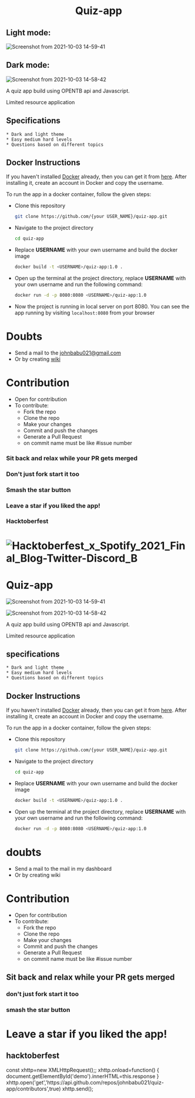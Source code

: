
<h1 align='center'>Quiz-app</h1>

## Light mode:

![Screenshot from 2021-10-03 14-59-41](https://user-images.githubusercontent.com/58719884/135747992-942328a0-3cf4-45eb-906e-d862d2b98c09.png)

## Dark mode:
![Screenshot from 2021-10-03 14-58-42](https://user-images.githubusercontent.com/58719884/135747965-89c60f7b-0cb7-400f-9775-54e6f899b8b2.png)

A quiz app build using OPENTB api and Javascript.

Limited resource application

## Specifications

    * Dark and light theme
    * Easy medium hard levels
    * Questions based on different topics

## Docker Instructions

If you haven't installed [Docker](https://www.docker.com/products/docker-desktop) already, then you can get it from [here](https://www.docker.com/products/docker-desktop). After installing it, create an account in Docker and copy the username.

To run the app in a docker container, follow the given steps:

- Clone this repository

  ```bash
  git clone https://github.com/{your USER_NAME}/quiz-app.git
  ```

- Navigate to the project directory
  ```bash
  cd quiz-app
  ```
- Replace <strong>USERNAME</strong> with your own username and build the docker image
  ```bash
  docker build -t <USERNAME>/quiz-app:1.0 .
  ```
- Open up the terminal at the project directory, replace <strong>USERNAME</strong> with your own username and run the following command:
  ```bash
  docker run -d -p 8080:8080 <USERNAME>/quiz-app:1.0
  ```
- Now the project is running in local server on port 8080.  You can see the app running by visiting `localhost:8080` from your browser

# Doubts

- Send a mail to the johnbabu021@gmail.com
- Or by creating [wiki](https://github.com/johnbabu021/quiz-app/wiki)

# Contribution

- Open for contribution
- To contribute:
  - Fork the repo
  - Clone the repo
  - Make your changes
  - Commit and push the changes
  - Generate a Pull Request
  - on commit name must be like #issue number

### Sit back and relax while your PR gets merged

### Don't just fork start it too

### Smash the star button

### Leave a star if you liked the app!

### Hacktoberfest

![Hacktoberfest_x_Spotify_2021_Final_Blog-Twitter-Discord_B](https://user-images.githubusercontent.com/58719884/135654867-afa18ae2-f239-4a0a-b1fd-6df7d92b8dac.png)
=======
# Quiz-app

![Screenshot from 2021-10-03 14-59-41](https://user-images.githubusercontent.com/58719884/135747992-942328a0-3cf4-45eb-906e-d862d2b98c09.png)

![Screenshot from 2021-10-03 14-58-42](https://user-images.githubusercontent.com/58719884/135747965-89c60f7b-0cb7-400f-9775-54e6f899b8b2.png)

A quiz app build using OPENTB api and Javascript.

Limited resource application

## specifications

    * Dark and light theme
    * Easy medium hard levels
    * Questions based on different topics

## Docker Instructions

If you haven't installed [Docker](https://www.docker.com/products/docker-desktop) already, then you can get it from [here](https://www.docker.com/products/docker-desktop). After installing it, create an account in Docker and copy the username.

To run the app in a docker container, follow the given steps:

- Clone this repository

  ```bash
  git clone https://github.com/{your USER_NAME}/quiz-app.git
  ```

- Navigate to the project directory
  ```bash
  cd quiz-app
  ```
- Replace <strong>USERNAME</strong> with your own username and build the docker image
  ```bash
  docker build -t <USERNAME>/quiz-app:1.0 .
  ```
- Open up the terminal at the project directory, replace <strong>USERNAME</strong> with your own username and run the following command:
  ```bash
  docker run -d -p 8080:8080 <USERNAME>/quiz-app:1.0
  ```

# doubts

- Send a mail to the mail in my dashboard
- Or by creating wiki

# Contribution

- Open for contribution
- To contribute:
  - Fork the repo
  - Clone the repo
  - Make your changes
  - Commit and push the changes
  - Generate a Pull Request
  - on commit name must be like #issue number

## Sit back and relax while your PR gets merged

### don't just fork start it too

### smash the star button

# Leave a star if you liked the app!

## hacktoberfest

<p id="contributors"></p

<script>

const xhttp=new XMLHttpRequest();;
xhttp.onload=function()


{
document.getElementById('demo').innerHTML=this.response

}

xhttp.open('get','https://api.github.com/repos/johnbabu021/quiz-app/contributors',true)
xhttp.send();
   
   </script>
